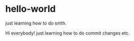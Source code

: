 # hello-world
just learning how to do smth.


Hi everybody!
just learning how to do commit changes etc.
